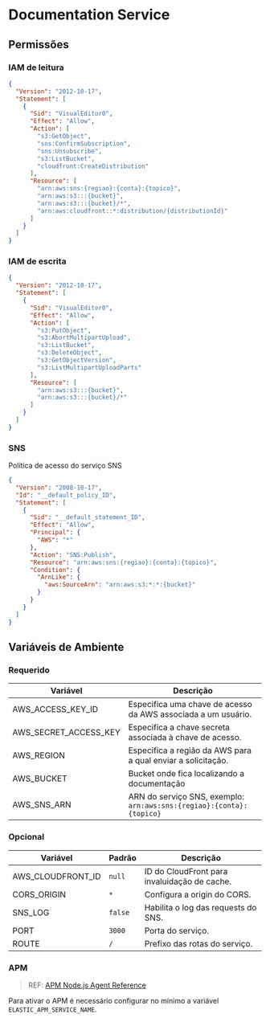 # Documentation Service

## Permissões

### IAM de leitura

```json
{
  "Version": "2012-10-17",
  "Statement": [
    {
      "Sid": "VisualEditor0",
      "Effect": "Allow",
      "Action": [
        "s3:GetObject",
        "sns:ConfirmSubscription",
        "sns:Unsubscribe",
        "s3:ListBucket",
        "cloudfront:CreateDistribution"
      ],
      "Resource": [
        "arn:aws:sns:{regiao}:{conta}:{topico}",
        "arn:aws:s3:::{bucket}",
        "arn:aws:s3:::{bucket}/*",
        "arn:aws:cloudfront::*:distribution/{distributionId}"
      ]
    }
  ]
}
```

### IAM de escrita

```json
{
  "Version": "2012-10-17",
  "Statement": [
    {
      "Sid": "VisualEditor0",
      "Effect": "Allow",
      "Action": [
        "s3:PutObject",
        "s3:AbortMultipartUpload",
        "s3:ListBucket",
        "s3:DeleteObject",
        "s3:GetObjectVersion",
        "s3:ListMultipartUploadParts"
      ],
      "Resource": [
        "arn:aws:s3:::{bucket}",
        "arn:aws:s3:::{bucket}/*"
      ]
    }
  ]
}
```

### SNS

Política de acesso do serviço SNS

```json
{
  "Version": "2008-10-17",
  "Id": "__default_policy_ID",
  "Statement": [
    {
      "Sid": "__default_statement_ID",
      "Effect": "Allow",
      "Principal": {
        "AWS": "*"
      },
      "Action": "SNS:Publish",
      "Resource": "arn:aws:sns:{regiao}:{conta}:{topico}",
      "Condition": {
        "ArnLike": {
          "aws:SourceArn": "arn:aws:s3:*:*:{bucket}"
        }
      }
    }
  ]
}
```

## Variáveis de Ambiente

### Requerido

|Variável|Descrição|
|--------|---------|
|AWS_ACCESS_KEY_ID|Especifica uma chave de acesso da AWS associada a um usuário.|
|AWS_SECRET_ACCESS_KEY|Especifica a chave secreta associada à chave de acesso.|
|AWS_REGION|Especifica a região da AWS para a qual enviar a solicitação.|
|AWS_BUCKET|Bucket onde fica localizando a documentação|
|AWS_SNS_ARN|ARN do serviço SNS, exemplo: `arn:aws:sns:{regiao}:{conta}:{topico}`|

### Opcional

|Variável|Padrão|Descrição|
|--------|------|---------|
|AWS_CLOUDFRONT_ID|`null`|ID do CloudFront para invaluidação de cache.|
|CORS_ORIGIN|`*`|Configura a origin do CORS.|
|SNS_LOG|`false`|Habilita o log das requests do SNS.|
|PORT|`3000`|Porta do serviço.
|ROUTE|`/`|Prefixo das rotas do serviço.

### APM

> REF: [APM Node.js Agent Reference](https://www.elastic.co/guide/en/apm/agent/nodejs/current/configuration.html#configuration)

Para ativar o APM é necessário configurar no mínimo a variável `ELASTIC_APM_SERVICE_NAME`.
